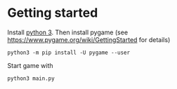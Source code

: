 # Getting started
Install [python 3](https://www.python.org/download/releases/3.0/). Then install pygame (see https://www.pygame.org/wiki/GettingStarted for details)
```
python3 -m pip install -U pygame --user
```
Start game with 
```
python3 main.py
```
